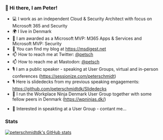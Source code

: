 ### 👋 Hi there, I am Peter!

* 💻 I work as an independent Cloud & Security Architect with focus on Microsoft 365 and Security
* 🌍 I live in Denmark
* 🎉 I am awarded as a Microsoft MVP: M365 Apps & Services and Microsoft MVP: Security
* 🔭 You can find my blog at https://msdigest.net
* 📫 How to reach me at Twitter: [@petsch](https://www.twitter.com/petsch)
* 📫 How to reach me at Mastodon: [@petsch](https://mastodon.cloud/@petsch)
* 🎙 I am a public speaker - speaking at User Groups, virtual and in-person conferences (https://sessionize.com/peterschmidt)
* 🎙 Here is slidedecks from my previous speaking engagements: https://github.com/peterschmidtdk/Slidedecks
* 👯 I run the Workplace Ninja Denmark User Group together with some fellow peers in Denmark (https://wpninjas.dk/)
- 💬 Interested in speakting at a User Group - contant me...

### Stats
[![peterschmidtdk's GitHub stats](https://github-readme-stats.vercel.app/api?username=peterschmidtdk&amp;theme=dark&amp;show_icons=true)](https://github.com/peterschmidtdk/github-readme-stats)


<!--
**peterschmidtdk/peterschmidtdk** is a ✨ _special_ ✨ repository because its `README.md` (this file) appears on your GitHub profile.

Here are some ideas to get you started:

- 🔭 I’m currently working on ...
- 🌱 I’m currently learning ...
- 👯 I’m looking to collaborate on ...
- 🤔 I’m looking for help with ...
- 💬 Ask me about ...
- 
- 😄 Pronouns: ...
- ⚡ Fun fact: ...
-->
